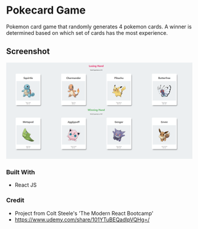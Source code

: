 # Pokecard Game

Pokemon card game that randomly generates 4 pokemon cards. A winner is determined based on which set of cards has the most experience.

## Screenshot

![photo-of-game](https://github.com/codewithsrobins1/pokecard-game/blob/master/image/projectImg.PNG?raw=true)

### Built With

* React JS

### Credit

* Project from Colt Steele's 'The Modern React Bootcamp' 
* https://www.udemy.com/share/101YTuBEQadlpVQHg=/
